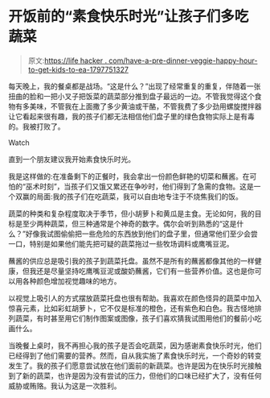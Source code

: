 # 开饭前的“素食快乐时光”让孩子们多吃蔬菜

> 原文:[https://life hacker . com/have-a-pre-dinner-veggie-happy-hour-to-get-kids-to-ea-1797751327](https://lifehacker.com/have-a-pre-dinner-veggie-happy-hour-to-get-kids-to-ea-1797751327)

每天晚上，我的餐桌都是战场。“这是什么？”出现了经常重复的重复，伴随着一张扭曲的脸和一把小叉子把饭菜的蔬菜部分推到盘子最远的一边。不管我觉得这个食物有多美味，不管我在上面撒了多少黄油或干酪，不管我费了多少劲用螺旋搅拌器让它看起来很有趣，我的孩子们都无法相信他们盘子里的绿色食物实际上是有毒的。我被打败了。

Watch

直到一个朋友建议我开始素食快乐时光。

我是这样做的:在准备剩下的正餐时，我会拿出一份颜色鲜艳的切菜和蘸酱。在可怕的“巫术时刻”，当孩子们又饿又累还在争吵时，他们得到了急需的食物。这是一个双赢的局面:我的孩子们在吃蔬菜，我可以自由地专注于不烧焦我们的饭。

蔬菜的种类和复杂程度取决于季节，但小胡萝卜和黄瓜是主食。无论如何，我的目标是至少两种蔬菜，但三种通常是个神奇的数字。偶尔会听到熟悉的“这是什么？”好像我试图偷偷把一些危险的东西放到他们的盘子里，但通常他们至少会尝一口，特别是如果他们能先把可疑的蔬菜拖过一些牧场调料或鹰嘴豆泥。

蘸酱的供应总是吸引我的孩子到蔬菜托盘。虽然不是所有的蘸酱都像其他的一样健康，但我还是尽量坚持吃鹰嘴豆泥或酸奶蘸酱，它们有一些营养价值。这也是你可以用各种颜色增加视觉趣味的地方。

以视觉上吸引人的方式摆放蔬菜托盘也很有帮助。我喜欢在颜色怪异的蔬菜中加入惊喜元素，比如彩虹胡萝卜，它不仅是标准的橙色，还有紫色和白色。我古怪地排列蔬菜，有时甚至用它们制作图案或图像，孩子们喜欢猜我试图用他们的餐前小吃画什么。

当晚餐上桌时，我不再担心我的孩子是否会吃蔬菜，因为感谢素食快乐时光，他们已经得到了他们需要的营养。然而，自从我实施了素食快乐时光，一个奇妙的转变发生了。我的孩子们愿意尝试放在他们面前的新蔬菜。也许是因为在快乐时光接触到了新的蔬菜，也许是因为没有尝试的压力，但他们的口味已经扩大了，没有任何威胁或贿赂。我认为这是一次胜利。